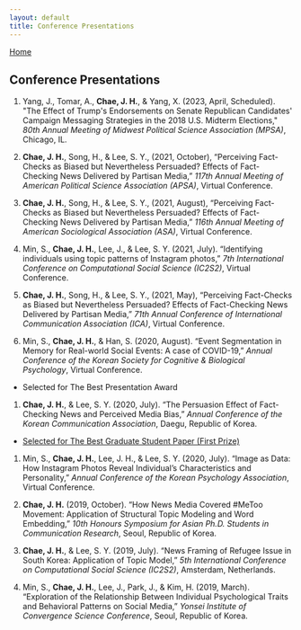 ```yaml
---
layout: default
title: Conference Presentations
---
```


[Home](./)

## Conference Presentations

1. Yang, J., Tomar, A., **Chae, J. H.**, & Yang, X. (2023, April, Scheduled). "The Effect of Trump's Endorsements on Senate Republican Candidates' Campaign Messaging Strategies in the 2018 U.S. Midterm Elections," *80th Annual Meeting of Midwest Political Science Association (MPSA)*, Chicago, IL.

1. **Chae, J. H.**, Song, H., & Lee, S. Y., (2021, October), “Perceiving Fact-Checks as Biased but Nevertheless Persuaded? Effects of Fact-Checking News Delivered by Partisan Media,” *117th Annual Meeting of American Political Science Association (APSA)*, Virtual Conference.

1. **Chae, J. H.**, Song, H., & Lee, S. Y., (2021, August), “Perceiving Fact-Checks as Biased but Nevertheless Persuaded? Effects of Fact-Checking News Delivered by Partisan Media,” *116th Annual Meeting of American Sociological Association (ASA)*, Virtual Conference.

1. Min, S., **Chae, J. H.**, Lee, J., & Lee, S. Y. (2021, July). “Identifying individuals using topic patterns of Instagram photos,” *7th International Conference on Computational Social Science (IC2S2)*, Virtual Conference.

1. **Chae, J. H.**, Song, H., & Lee, S. Y., (2021, May), “Perceiving Fact-Checks as Biased but Nevertheless Persuaded? Effects of Fact-Checking News Delivered by Partisan Media,” *71th Annual Conference of International Communication Association (ICA)*, Virtual Conference.

1. Min, S., **Chae, J. H.**, & Han, S. (2020, August). “Event Segmentation in Memory for Real-world Social Events: A case of COVID-19,” *Annual Conference of the Korean Society for Cognitive & Biological Psychology*, Virtual Conference.
  - Selected for The Best Presentation Award

1. **Chae, J. H.**, & Lee, S. Y. (2020, July). “The Persuasion Effect of Fact-Checking News and Perceived Media Bias,” *Annual Conference of the Korean Communication Association*, Daegu, Republic of Korea.
  - [Selected for The Best Graduate Student Paper (First Prize)](https://comm.or.kr/news/notice1/1000012302)

1. Min, S., **Chae, J. H.**, Lee, J. H., & Lee, S. Y. (2020, July). “Image as Data: How Instagram Photos Reveal Individual’s Characteristics and Personality,” *Annual Conference of the Korean Psychology Association*, Virtual Conference.

1. **Chae, J. H.** (2019, October). “How News Media Covered #MeToo Movement: Application of Structural Topic Modeling and Word Embedding,” *10th Honours Symposium for Asian Ph.D. Students in Communication Research*, Seoul, Republic of Korea.

1. **Chae, J. H.**, & Lee, S. Y. (2019, July). “News Framing of Refugee Issue in South Korea: Application of Topic Model,” *5th International Conference on Computational Social Science (IC2S2)*, Amsterdam, Netherlands.

1. Min, S., **Chae, J. H.**, Lee, J., Park, J., & Kim, H. (2019, March). “Exploration of the Relationship Between Individual Psychological Traits and Behavioral Patterns on Social Media,” *Yonsei Institute of Convergence Science Conference*, Seoul, Republic of Korea.
